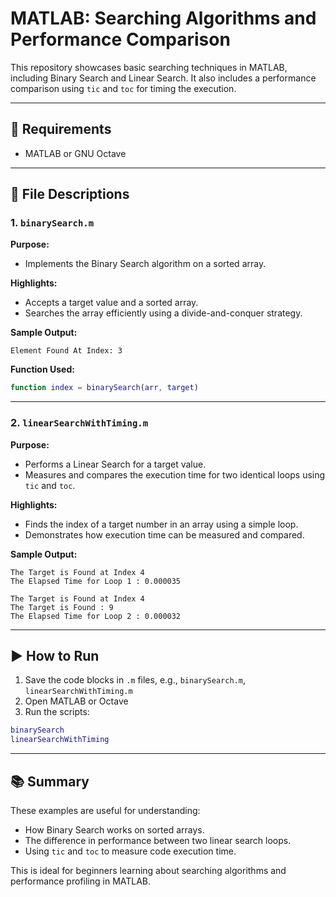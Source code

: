 # MATLAB: Searching Algorithms and Performance Comparison

This repository showcases basic searching techniques in MATLAB, including Binary Search and Linear Search. It also includes a performance comparison using `tic` and `toc` for timing the execution.

---

## 🔧 Requirements
- MATLAB or GNU Octave

---

## 📁 File Descriptions

### 1. `binarySearch.m`
**Purpose:**
- Implements the Binary Search algorithm on a sorted array.

**Highlights:**
- Accepts a target value and a sorted array.
- Searches the array efficiently using a divide-and-conquer strategy.

**Sample Output:**
```
Element Found At Index: 3
```

**Function Used:**
```matlab
function index = binarySearch(arr, target)
```

---

### 2. `linearSearchWithTiming.m`
**Purpose:**
- Performs a Linear Search for a target value.
- Measures and compares the execution time for two identical loops using `tic` and `toc`.

**Highlights:**
- Finds the index of a target number in an array using a simple loop.
- Demonstrates how execution time can be measured and compared.

**Sample Output:**
```
The Target is Found at Index 4
The Elapsed Time for Loop 1 : 0.000035

The Target is Found at Index 4
The Target is Found : 9
The Elapsed Time for Loop 2 : 0.000032
```

---

## ▶️ How to Run
1. Save the code blocks in `.m` files, e.g., `binarySearch.m`, `linearSearchWithTiming.m`
2. Open MATLAB or Octave
3. Run the scripts:
```matlab
binarySearch
linearSearchWithTiming
```

---

## 📚 Summary
These examples are useful for understanding:
- How Binary Search works on sorted arrays.
- The difference in performance between two linear search loops.
- Using `tic` and `toc` to measure code execution time.

This is ideal for beginners learning about searching algorithms and performance profiling in MATLAB.
